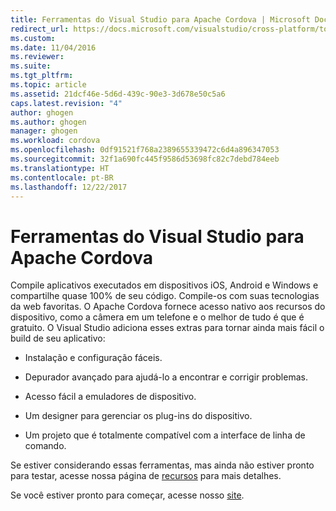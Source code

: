 ```yaml
---
title: Ferramentas do Visual Studio para Apache Cordova | Microsoft Docs
redirect_url: https://docs.microsoft.com/visualstudio/cross-platform/tools-for-cordova/
ms.custom: 
ms.date: 11/04/2016
ms.reviewer: 
ms.suite: 
ms.tgt_pltfrm: 
ms.topic: article
ms.assetid: 21dcf46e-5d6d-439c-90e3-3d678e50c5a6
caps.latest.revision: "4"
author: ghogen
ms.author: ghogen
manager: ghogen
ms.workload: cordova
ms.openlocfilehash: 0df91521f768a2389655339472c6d4a896347053
ms.sourcegitcommit: 32f1a690fc445f9586d53698fc82c7debd784eeb
ms.translationtype: HT
ms.contentlocale: pt-BR
ms.lasthandoff: 12/22/2017
---
```

# <a name="visual-studio-tools-for-apache-cordova"></a>Ferramentas do Visual Studio para Apache Cordova
Compile aplicativos executados em dispositivos iOS, Android e Windows e compartilhe quase 100% de seu código. Compile-os com suas tecnologias da web favoritas. O Apache Cordova fornece acesso nativo aos recursos do dispositivo, como a câmera em um telefone e o melhor de tudo é que é gratuito. O Visual Studio adiciona esses extras para tornar ainda mais fácil o build de seu aplicativo:  
  
-   Instalação e configuração fáceis.  
  
-   Depurador avançado para ajudá-lo a encontrar e corrigir problemas.  
  
-   Acesso fácil a emuladores de dispositivo.  
  
-   Um designer para gerenciar os plug-ins do dispositivo.  
  
-   Um projeto que é totalmente compatível com a interface de linha de comando.  
  
 Se estiver considerando essas ferramentas, mas ainda não estiver pronto para testar, acesse nossa página de [recursos](https://www.visualstudio.com/explore/cordova-vs) para mais detalhes.  
  
 Se você estiver pronto para começar, acesse nosso [site](http://taco.visualstudio.com/en-us/docs/get-started-vs-tools-apache-cordova/).